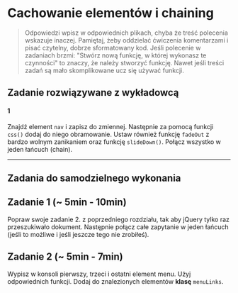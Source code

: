 # Cachowanie elementów i chaining

> Odpowiedzi wpisz w odpowiednich plikach, chyba że treść polecenia wskazuje inaczej.
Pamiętaj, żeby oddzielać ćwiczenia komentarzami i pisać czytelny, dobrze sformatowany kod.
Jeśli  polecenie w zadaniach brzmi: "Stwórz nową funkcję, w której wykonasz te czynności" to znaczy, że
należy stworzyć funkcję. Nawet jeśli treści zadań są mało skomplikowane
ucz się używać funkcji.


## Zadanie rozwiązywane z wykładowcą

#### 1

Znajdź element ```nav``` i zapisz do zmiennej. Następnie za pomocą funkcji ```css()``` dodaj do niego obramowanie. Ustaw również funkcję ```fadeOut``` z bardzo wolnym zanikaniem oraz funkcję ```slideDown()```. Połącz wszystko w jeden łańcuch (chain).

-------------------------------------------------------------------------------

## Zadania do samodzielnego wykonania

## Zadanie 1  (~ 5min - 10min)

Popraw swoje zadanie 2. z poprzedniego rozdziału, tak aby jQuery tylko raz przeszukiwało dokument. Następnie połącz całe zapytanie w jeden łańcuch (jeśli to możliwe i jeśli jeszcze tego nie zrobiłeś).

## Zadanie 2  (~ 5min - 7min)

Wypisz w konsoli pierwszy, trzeci i ostatni element menu. Użyj odpowiednich funkcji. Dodaj do znalezionych elementów **klasę** ```menuLinks```.
